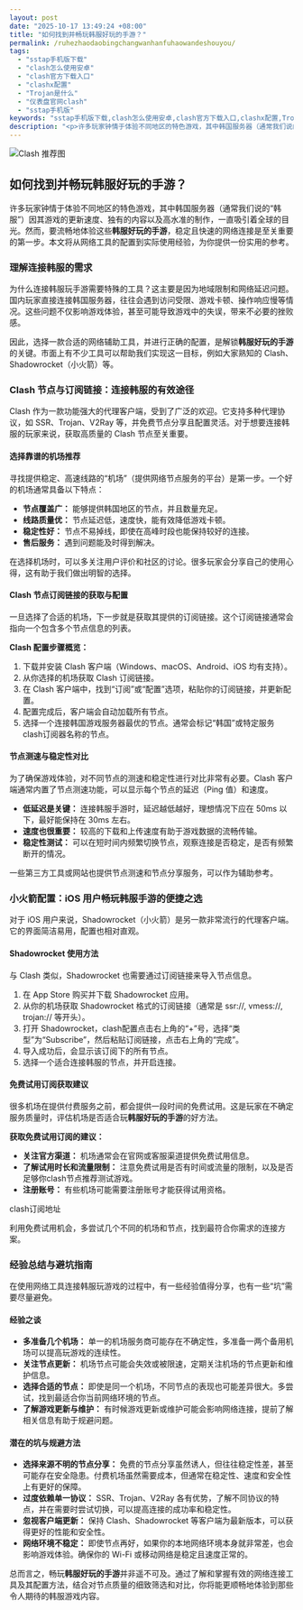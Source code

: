 ```yaml
---
layout: post
date: "2025-10-17 13:49:24 +08:00"
title: "如何找到并畅玩韩服好玩的手游？"
permalink: /ruhezhaodaobingchangwanhanfuhaowandeshouyou/
tags:
  - "sstap手机版下载"
  - "clash怎么使用安卓"
  - "clash官方下载入口"
  - "clashx配置"
  - "Trojan是什么"
  - "仪表盘官网clash"
  - "sstap手机版"
keywords: "sstap手机版下载,clash怎么使用安卓,clash官方下载入口,clashx配置,Trojan是什么,仪表盘官网clash,sstap手机版"
description: "<p>许多玩家钟情于体验不同地区的特色游戏，其中韩国服务器（通常我们说的“韩服”）因其游戏的更新速度、独有的内容以及高水准的制作，一直吸引着全球的目光。然而，要流畅地体验这些<strong>韩服好玩的手游</strong>，稳定且快速的网络连接是至关重要的第一步。本文将从网络工具的配置到实际使用经验，为你提供一份实用的参考。</p>"
---
```


![Clash 推荐图](https://clashjd.github.io/assets/img/机场节点推荐.png)

## 如何找到并畅玩韩服好玩的手游？

<p>许多玩家钟情于体验不同地区的特色游戏，其中韩国服务器（通常我们说的“韩服”）因其游戏的更新速度、独有的内容以及高水准的制作，一直吸引着全球的目光。然而，要流畅地体验这些<strong>韩服好玩的手游</strong>，稳定且快速的网络连接是至关重要的第一步。本文将从网络工具的配置到实际使用经验，为你提供一份实用的参考。</p>
<h3>理解连接韩服的需求</h3>
<p>为什么连接韩服玩手游需要特殊的工具？这主要是因为地域限制和网络延迟问题。国内玩家直接连接韩国服务器，往往会遇到访问受限、游戏卡顿、操作响应慢等情况。这些问题不仅影响游戏体验，甚至可能导致游戏中的失误，带来不必要的挫败感。</p>
<p>因此，选择一款合适的网络辅助工具，并进行正确的配置，是解锁<strong>韩服好玩的手游</strong>的关键。市面上有不少工具可以帮助我们实现这一目标，例如大家熟知的 Clash、Shadowrocket（小火箭）等。</p>
<h3>Clash 节点与订阅链接：连接韩服的有效途径</h3>
<p>Clash 作为一款功能强大的代理客户端，受到了广泛的欢迎。它支持多种代理协议，如 SSR、Trojan、V2Ray 等，并免费节点分享且配置灵活。对于想要连接韩服的玩家来说，获取高质量的 Clash 节点至关重要。</p>
<h4>选择靠谱的机场推荐</h4>
<p>寻找提供稳定、高速线路的“机场”（提供网络节点服务的平台）是第一步。一个好的机场通常具备以下特点：</p>
<ul>
<li><strong>节点覆盖广：</strong> 能够提供韩国地区的节点，并且数量充足。</li>
<li><strong>线路质量优：</strong> 节点延迟低，速度快，能有效降低游戏卡顿。</li>
<li><strong>稳定性好：</strong> 节点不易掉线，即使在高峰时段也能保持较好的连接。</li>
<li><strong>售后服务：</strong> 遇到问题能及时得到解决。</li>
</ul>
<p>在选择机场时，可以多关注用户评价和社区的讨论。很多玩家会分享自己的使用心得，这有助于我们做出明智的选择。</p>
<h4>Clash 节点订阅链接的获取与配置</h4>
<p>一旦选择了合适的机场，下一步就是获取其提供的订阅链接。这个订阅链接通常会指向一个包含多个节点信息的列表。</p>
<p><strong>Clash 配置步骤概览：</strong></p>
<ol>
<li>下载并安装 Clash 客户端（Windows、macOS、Android、iOS 均有支持）。</li>
<li>从你选择的机场获取 Clash 订阅链接。</li>
<li>在 Clash 客户端中，找到“订阅”或“配置”选项，粘贴你的订阅链接，并更新配置。</li>
<li>配置完成后，客户端会自动加载所有节点。</li>
<li>选择一个连接韩国游戏服务器最优的节点。通常会标记“韩国”或特定服务clash订阅器名称的节点。</li>
</ol>
<h4>节点测速与稳定性对比</h4>
<p>为了确保游戏体验，对不同节点的测速和稳定性进行对比非常有必要。Clash 客户端通常内置了节点测速功能，可以显示每个节点的延迟（Ping 值）和速度。</p>
<ul>
<li><strong>低延迟是关键：</strong> 连接韩服手游时，延迟越低越好，理想情况下应在 50ms 以下，最好能保持在 30ms 左右。</li>
<li><strong>速度也很重要：</strong> 较高的下载和上传速度有助于游戏数据的流畅传输。</li>
<li><strong>稳定性测试：</strong> 可以在短时间内频繁切换节点，观察连接是否稳定，是否有频繁断开的情况。</li>
</ul>
<p>一些第三方工具或网站也提供节点测速和节点分享服务，可以作为辅助参考。</p>
<h3>小火箭配置：iOS 用户畅玩韩服手游的便捷之选</h3>
<p>对于 iOS 用户来说，Shadowrocket（小火箭）是另一款非常流行的代理客户端。它的界面简洁易用，配置也相对直观。</p>
<h4>Shadowrocket 使用方法</h4>
<p>与 Clash 类似，Shadowrocket 也需要通过订阅链接来导入节点信息。</p>
<ol>
<li>在 App Store 购买并下载 Shadowrocket 应用。</li>
<li>从你的机场获取 Shadowrocket 格式的订阅链接（通常是 ssr://, vmess://, trojan:// 等开头）。</li>
<li>打开 Shadowrocket，clash配置点击右上角的“+”号，选择“类型”为“Subscribe”，然后粘贴订阅链接，点击右上角的“完成”。</li>
<li>导入成功后，会显示该订阅下的所有节点。</li>
<li>选择一个适合连接韩服的节点，并开启连接。</li>
</ol>
<h4>免费试用订阅获取建议</h4>
<p>很多机场在提供付费服务之前，都会提供一段时间的免费试用。这是玩家在不确定服务质量时，评估机场是否适合玩<strong>韩服好玩的手游</strong>的好方法。</p>
<p><strong>获取免费试用订阅的建议：</strong></p>
<ul>
<li><strong>关注官方渠道：</strong> 机场通常会在官网或客服渠道提供免费试用信息。</li>
<li><strong>了解试用时长和流量限制：</strong> 注意免费试用是否有时间或流量的限制，以及是否足够你clash节点推荐测试游戏。</li>
<li><strong>注册账号：</strong> 有些机场可能需要注册账号才能获得试用资格。</li>
</ul>
clash订阅地址<p>利用免费试用机会，多尝试几个不同的机场和节点，找到最符合你需求的连接方案。</p>
<h3>经验总结与避坑指南</h3>
<p>在使用网络工具连接韩服玩游戏的过程中，有一些经验值得分享，也有一些“坑”需要尽量避免。</p>
<h4>经验之谈</h4>
<ul>
<li><strong>多准备几个机场：</strong> 单一的机场服务商可能存在不确定性，多准备一两个备用机场可以提高玩游戏的连续性。</li>
<li><strong>关注节点更新：</strong> 机场节点可能会失效或被限速，定期关注机场的节点更新和维护信息。</li>
<li><strong>选择合适的节点：</strong> 即使是同一个机场，不同节点的表现也可能差异很大。多尝试，找到最适合你当前网络环境的节点。</li>
<li><strong>了解游戏更新与维护：</strong> 有时候游戏更新或维护可能会影响网络连接，提前了解相关信息有助于规避问题。</li>
</ul>
<h4>潜在的坑与规避方法</h4>
<ul>
<li><strong>选择来源不明的节点分享：</strong> 免费的节点分享虽然诱人，但往往稳定性差，甚至可能存在安全隐患。付费机场虽然需要成本，但通常在稳定性、速度和安全性上有更好的保障。</li>
<li><strong>过度依赖单一协议：</strong> SSR、Trojan、V2Ray 各有优势，了解不同协议的特点，并在需要时尝试切换，可以提高连接的成功率和稳定性。</li>
<li><strong>忽视客户端更新：</strong> 保持 Clash、Shadowrocket 等客户端为最新版本，可以获得更好的性能和安全性。</li>
<li><strong>网络环境不稳定：</strong> 即使节点再好，如果你的本地网络环境本身就非常差，也会影响游戏体验。确保你的 Wi-Fi 或移动网络是稳定且速度正常的。</li>
</ul>
<p>总而言之，畅玩<strong>韩服好玩的手游</strong>并非遥不可及。通过了解和掌握有效的网络连接工具及其配置方法，结合对节点质量的细致筛选和对比，你将能更顺畅地体验到那些令人期待的韩服游戏内容。</p>